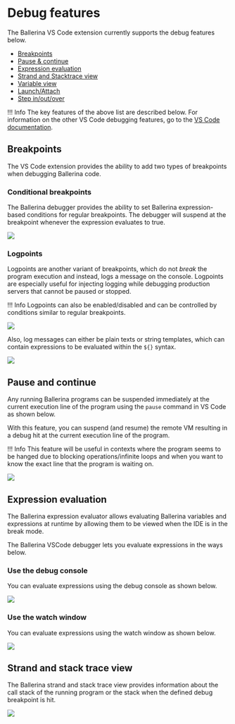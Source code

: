 # Debug features

The Ballerina VS Code extension currently supports the debug features below.

- [Breakpoints](#breakpoints)
- [Pause & continue](#pause-and-continue)
- [Expression evaluation](#expression-evaluation)
- [Strand and Stacktrace view](#strand-and-stack-trace-view)
- [Variable view](https://code.visualstudio.com/docs/editor/debugging#_data-inspection)
- [Launch/Attach](https://code.visualstudio.com/docs/editor/debugging#_launch-versus-attach-configurations)
- [Step in/out/over](https://code.visualstudio.com/docs/editor/debugging#_debug-actions)

!!! Info
      The key features of the above list are described below. For information on the other VS Code debugging features, go to the <a href="https://code.visualstudio.com/docs/editor/debugging" target="_blank">VS Code documentation</a>.

## Breakpoints

The VS Code extension provides the ability to add two types of breakpoints when debugging Ballerina code.

### Conditional breakpoints

The Ballerina debugger provides the ability to set Ballerina expression-based conditions for regular breakpoints. The debugger will suspend at the breakpoint whenever the expression evaluates to true.

<img src="https://wso2.com/ballerina/vscode/docs/img/debug/debugger-conditional-breakpoints.gif" class="cInlineImage-full"/>

### Logpoints

Logpoints are another variant of breakpoints, which do not *break* the program execution and instead, logs a message on the console. Logpoints are especially useful for injecting logging while debugging production servers that cannot be paused or stopped.

!!! Info
    Logpoints can also be enabled/disabled and can be controlled by conditions similar to regular breakpoints.

<img src="https://wso2.com/ballerina/vscode/docs/img/debug/debugger-logpoints.gif" class="cInlineImage-full"/>

Also, log messages can either be plain texts or string templates, which can contain expressions to be evaluated within the `${}` syntax.

<img src="https://wso2.com/ballerina/vscode/docs/img/debug/debugger-logpoints-template.gif" class="cInlineImage-full"/>

## Pause and continue

Any running Ballerina programs can be suspended immediately at the current execution line of the program using the `pause` command in VS Code as shown below.

With this feature, you can suspend (and resume) the remote VM resulting in a debug hit at the current execution line of the program.

!!! Info
    This feature will be useful in contexts where the program seems to be hanged due to blocking operations/infinite loops and when you want to know the exact line that the program is waiting on.

<img src="https://wso2.com/ballerina/vscode/docs/img/debug/debugger-pause-resume-commands.gif" class="cInlineImage-full"/>

## Expression evaluation

The Ballerina expression evaluator allows evaluating Ballerina variables and expressions at runtime by allowing them to be viewed when the IDE is in the break mode.

The Ballerina VSCode debugger lets you evaluate expressions in the ways below.

### Use the debug console

You can evaluate expressions using the debug console as shown below.

<img src="https://wso2.com/ballerina/vscode/docs/img/debug/debugger-evaluation-console.gif" class="cInlineImage-full"/>

### Use the watch window

You can evaluate expressions using the watch window as shown below.

<img src="https://wso2.com/ballerina/vscode/docs/img/debug/debugger-watch-window.gif" class="cInlineImage-full"/>

## Strand and stack trace view

The Ballerina strand and stack trace view provides information about the call stack of the running program or the stack when the defined debug breakpoint is hit.

<img src="https://wso2.com/ballerina/vscode/docs/img/debug/stack-trace-view.gif" class="cInlineImage-full"/>
